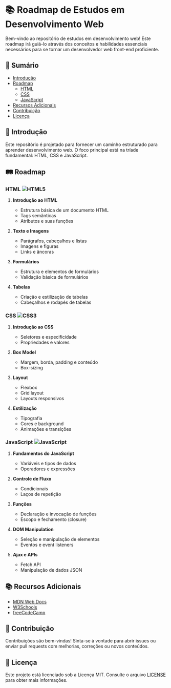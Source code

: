 # 📚 Roadmap de Estudos em Desenvolvimento Web

Bem-vindo ao repositório de estudos em desenvolvimento web! Este roadmap irá guiá-lo através dos conceitos e habilidades essenciais necessários para se tornar um desenvolvedor web front-end proficiente. 

## 📜 Sumário

- [Introdução](#introdução)
- [Roadmap](#roadmap)
  - [HTML](#html)
  - [CSS](#css)
  - [JavaScript](#javascript)
- [Recursos Adicionais](#recursos-adicionais)
- [Contribuição](#contribuição)
- [Licença](#licença)

## 🌟 Introdução

Este repositório é projetado para fornecer um caminho estruturado para aprender desenvolvimento web. O foco principal está na tríade fundamental: HTML, CSS e JavaScript.

## 🛤️ Roadmap

### HTML ![HTML5](https://img.icons8.com/color/20/000000/html-5.png)

1. **Introdução ao HTML**
   - Estrutura básica de um documento HTML
   - Tags semânticas
   - Atributos e suas funções

2. **Texto e Imagens**
   - Parágrafos, cabeçalhos e listas
   - Imagens e figuras
   - Links e âncoras

3. **Formulários**
   - Estrutura e elementos de formulários
   - Validação básica de formulários

4. **Tabelas**
   - Criação e estilização de tabelas
   - Cabeçalhos e rodapés de tabelas

### CSS ![CSS3](https://img.icons8.com/color/20/000000/css3.png)

1. **Introdução ao CSS**
   - Seletores e especificidade
   - Propriedades e valores

2. **Box Model**
   - Margem, borda, padding e conteúdo
   - Box-sizing

3. **Layout**
   - Flexbox
   - Grid layout
   - Layouts responsivos

4. **Estilização**
   - Tipografia
   - Cores e background
   - Animações e transições

### JavaScript ![JavaScript](https://img.icons8.com/color/20/000000/javascript.png)

1. **Fundamentos do JavaScript**
   - Variáveis e tipos de dados
   - Operadores e expressões

2. **Controle de Fluxo**
   - Condicionais
   - Laços de repetição

3. **Funções**
   - Declaração e invocação de funções
   - Escopo e fechamento (closure)

4. **DOM Manipulation**
   - Seleção e manipulação de elementos
   - Eventos e event listeners

5. **Ajax e APIs**
   - Fetch API
   - Manipulação de dados JSON

## 📚 Recursos Adicionais

- [MDN Web Docs](https://developer.mozilla.org/en-US/)
- [W3Schools](https://www.w3schools.com/)
- [freeCodeCamp](https://www.freecodecamp.org/)

## 🤝 Contribuição

Contribuições são bem-vindas! Sinta-se à vontade para abrir issues ou enviar pull requests com melhorias, correções ou novos conteúdos.

## 📄 Licença

Este projeto está licenciado sob a Licença MIT. Consulte o arquivo [LICENSE](LICENSE) para obter mais informações.